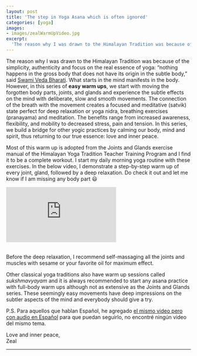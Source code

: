 ```yaml
---
layout: post
title: 'The step in Yoga Asana which is often ignored'
categories: [yoga]
images:
- images/zealWarmUpVideo.jpg
excerpt:
  'The reason why I was drawn to the Himalayan Tradition was because of the simplicity, authenticity and focus on the real essence of yoga: “nothing happens in' 
---
```


The reason why I was drawn to the Himalayan Tradition was because of the simplicity, authenticity and focus on the real essence of yoga: “nothing happens in the gross body that does not have its origin in the subtle body,” said [Swami Veda Bharati](https://en.dharmapedia.net/wiki/Swami_Veda_Bharati "Swami Veda Bharati Wikipedia"). What starts in the mind manifests in the body. However, in this series of **easy warm ups**, we start with moving the forgotten body parts, joints, and glands and experience the subtle effects on the mind with deliberate, slow and smooth movements. The connection of the breath with the movement creates a focused and meditative (satvik) state perfect for deep relaxation or yoga nidra, breathing exercises (pranayama) and meditation. The benefits range from increased awareness, flexibility, and mobility to decreased stress, pain and tension. In this series, we build a bridge for other yogic practices by calming our body, mind and spirit, thus returning to our true essence: love and inner peace. 

Most of this warm up is adopted from the Joints and Glands exercise manual of the Himalayan Yoga Tradition Teacher Training Program and I find it to be a complete workout. I start my daily morning yoga routine with these exercises. In the below video, I demonstrate a step-by-step warm up of every joint, gland, followed by a deep relaxation. Do check it out and let me know if I am missing any body part 😃

<div class="wrap-element">
<iframe class="wrapped-iframe" src="https://www.youtube-nocookie.com/embed/_9Jd4wzWbzg" frameborder="0" allow="accelerometer; autoplay; encrypted-media; gyroscope; picture-in-picture" allowfullscreen></iframe>
</div>
<br>

Before the deep relaxation, I recommend self-massaging all the joints and muscles with sesame or your favorite oil for maximum effect. 

Other classical yoga traditions also have warm up sessions called *sukshmavyayam* and it is always recommended to start any asana practice with full-body warm ups although not as extensive as the Joints and Glands series. These seemingly easy movements have deep impressions on the subtler aspects of the mind and everybody should give a try. 

P.S. Para aquellos que hablan Español, he agregado [el mismo video pero con audio en Español](https://youtu.be/_9Jd4wzWbzg) para que puedan seguirlo, no encontré ningún video del mismo tema.

Love and inner peace,  
Zeal 

---
